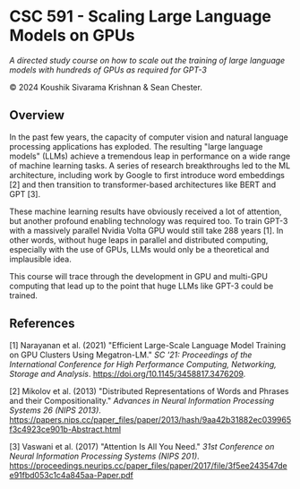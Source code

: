 # CSC 591 - Scaling Large Language Models on GPUs

_A directed study course on how to scale out the training of large language models with hundreds of GPUs as required for GPT-3_

© 2024 Koushik Sivarama Krishnan & Sean Chester.

## Overview

In the past few years, the capacity of computer vision and natural language processing applications has exploded. The resulting "large language models" (LLMs) achieve a tremendous leap in performance on a wide range of machine learning tasks. A series of research breakthroughs led to the ML architecture, including work by Google to first introduce word embeddings [2] and then transition to transformer-based architectures like BERT and GPT [3]. 

These machine learning results have obviously received a lot of attention, but another profound enabling technology was required too. To train GPT-3 with a massively parallel Nvidia Volta GPU would still take 288 years [1]. In other words, without huge leaps in parallel and distributed computing, especially with the use of GPUs, LLMs would only be a theoretical and implausible idea.

This course will trace through the development in GPU and multi-GPU computing that lead up to the point that huge LLMs like GPT-3 could be trained.

## References

[1] Narayanan et al. (2021) "Efficient Large-Scale Language Model Training on GPU Clusters Using Megatron-LM." _SC '21: Proceedings of the International Conference for High Performance Computing, Networking, Storage and Analysis_. https://doi.org/10.1145/3458817.3476209.

[2] Mikolov et al. (2013) "Distributed Representations of Words and Phrases and their Compositionality." _Advances in Neural Information Processing Systems 26 (NIPS 2013)_. https://papers.nips.cc/paper_files/paper/2013/hash/9aa42b31882ec039965f3c4923ce901b-Abstract.html

[3] Vaswani et al. (2017) "Attention Is All You Need." _31st Conference on Neural Information Processing Systems (NIPS 201)_. https://proceedings.neurips.cc/paper_files/paper/2017/file/3f5ee243547dee91fbd053c1c4a845aa-Paper.pdf